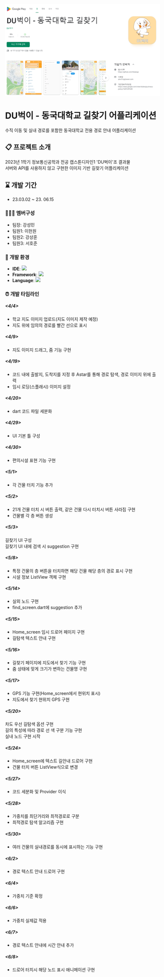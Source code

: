![playstore](./playstore.png)

# DU벅이 - 동국대학교 길찾기 어플리케이션
수직 이동 및 실내 경로를 포함한 동국대학교 전용 경로 안내 어플리케이션

## 📋 프로젝트 소개
2023년 1학기 정보통신공학과 전공 캡스톤디자인1 'DU벅이'조 결과물<br>
서버와 API를 사용하지 않고 구현한 이미지 기반 길찾기 어플리케이션

## ⌛ 개발 기간
- 23.03.02 ~ 23. 06.15

### 🧑‍🤝‍🧑 멤버구성
- 팀장: 강성민
- 팀원1: 이헌원
- 팀원2: 강상훈
- 팀원3: 서호준

### 🔧 개발 환경
- **IDE**: <img src="https://img.shields.io/badge/androidstudio-3DDC84?style=flat-square&logo=androidstudio&logoColor=white" />
- **Framework**: <img src="https://img.shields.io/badge/flutter-02569B?style=flat-square&logo=flutter&logoColor=white" />
- **Language**: <img src="https://img.shields.io/badge/dart-0175C2?style=flat-square&logo=dart&logoColor=white" />

### ⏰ 개발 타임라인
##### <4/4>

- 학교 지도 이미지 업로드(지도 이미지 제작 예정)
- 지도 위에 임의의 경로를 빨간 선으로 표시  

##### <4/9>

- 지도 이미지 드래그, 줌 기능 구현

##### <4/19>

- 코드 내에 출발지, 도착지를 지정 후 Astar를 통해 경로 탐색, 경로 이미지 위에 출력
- 임시 로딩(스플래시) 이미지 설정


##### <4/20>

- dart 코드 파일 세분화  

##### <4/29>

- UI 기본 틀 구성  

##### <4/30>

- 편의시설 표현 기능 구현  

##### <5/1>

- 각 건물 터치 기능 추가  

##### <5/2>

- 21개 건물 터치 시 버튼 출력, 같은 건물 다시 터치시 버튼 사라짐 구현
- 건물별 각 층 버튼 생성

##### <5/3>

길찾기 UI 구성  
길찾기 UI 내에 검색 시 suggestion 구현  

##### <5/8>  

- 특정 건물의 층 버튼을 터치하면 해당 건물 해당 층의 경로 표시 구현  
- 시설 정보 ListView 객체 구현  

##### <5/14>

- 실외 노드 구현
- find_screen.dart에 suggestion 추가

##### <5/15>
- Home_screen 임시 드로어 페이지 구현
- 길탐색 텍스트 안내 구현  

##### <5/16>  

- 길찾기 페이지에 지도에서 찾기 기능 구현  
- 줌 상태에 맞게 크기가 변하는 건물명 구현  

##### <5/17>  

- GPS 기능 구현(Home_screen에서 현위치 표시)  
- 지도에서 찾기 현위치 GPS 구현  

##### <5/20>  

차도 우선 길탐색 옵션 구현  
길의 특성에 따라 경로 선 색 구분 기능 구현  
실내 노드 구현 시작  

##### <5/24>  

- Home_screen에 텍스트 길안내 드로어 구현  
- 건물 터치 버튼 ListView식으로 변경  

##### <5/27>  

- 코드 세분화 및 Provider 이식  

##### <5/28>  

- 가중치를 최단거리와 최적경로로 구분  
- 최적경로 탐색 알고리즘 구현

##### <5/30>  

- 여러 건물의 실내경로를 동시에 표시하는 기능 구현  

##### <6/2>  

- 경로 텍스트 안내 드로어 구현  

##### <6/4>  

- 가중치 기준 확정  

##### <6/6>  

- 가중치 실제값 적용  

##### <6/7>  

- 경로 텍스트 안내에 시간 안내 추가  

##### <6/8>  

- 드로어 터치시 해당 노드 표시 애니메이션 구현  


